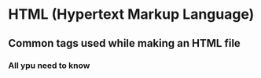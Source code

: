 # HTML (Hypertext Markup Language)
## Common tags used while making an HTML file
### All ypu need to know
